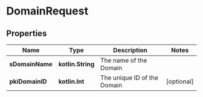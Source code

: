 
# DomainRequest

## Properties
| Name | Type | Description | Notes |
| ------------ | ------------- | ------------- | ------------- |
| **sDomainName** | **kotlin.String** | The name of the Domain |  |
| **pkiDomainID** | **kotlin.Int** | The unique ID of the Domain |  [optional] |




